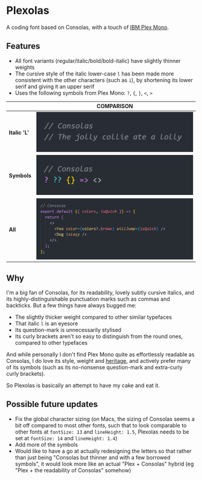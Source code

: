 # Plexolas
A coding font based on Consolas, with a touch of [IBM Plex Mono](https://fonts.google.com/specimen/IBM+Plex+Mono).


## Features

* All font variants (regular/italic/bold/bold-italic) have slightly thinner weights
* The cursive style of the italic lower-case `l` has been made more consistent with the other characters (such as `i`), by shortening its lower serif and giving it an upper serif
* Uses the following symbols from Plex Mono: `?`, `{`, `}`, `<`, `>`

|                | COMPARISON |
|----------------|:----------:|
| **Italic 'L'** | ![](/images/comparison-ls.gif)      |
| **Symbols**    | ![](/images/comparison-symbols.gif) |
| **All**        | ![](/images/comparison.gif) |


## Why

I'm a big fan of Consolas, for its readability, lovely subtly cursive italics, and its highly-distinguishable punctuation marks such as commas and backticks. But a few things have always bugged me:
- The slightly thicker weight compared to other similar typefaces
- That italic `l` is an eyesore
- Its question-mark is unnecessarily stylised
- Its curly brackets aren't so easy to distinguish from the round ones, compared to other typefaces

And while personally I don't find Plex Mono quite as effortlessly readable as Consolas, I do love its style, weight and [heritage](https://www.ibm.com/ibm/history/ibm100/us/en/icons/selectric/), and actively prefer many of its symbols (such as its no-nonsense question-mark and extra-curly curly brackets).

So Plexolas is basically an attempt to have my cake and eat it.


## Possible future updates

* Fix the global character sizing (on Macs, the sizing of Consolas seems a bit off compared to most other fonts, such that to look comparable to other fonts at `fontSize: 13` and `lineHeight: 1.5`, Plexolas needs to be set at `fontSize: 14` and `lineHeight: 1.4`)
* Add more of the symbols
* Would like to have a go at actually redesigning the letters so that rather than just being "Consolas but thinner and with a few borrowed symbols", it would look more like an actual "Plex + Consolas" hybrid (eg "Plex + the readability of Consolas" somehow)